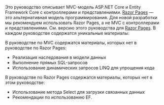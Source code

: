 Это руководство описывает MVC-модель ASP.NET Core и Entity Framework Core с контроллерами и представлениями. [Razor Pages](xref:razor-pages/index) — это альтернативная модель программирования. Для новой разработки мы рекомендуем использовать Razor Pages, а не MVC с контроллерами и представлениями. См. версию этого руководства для [Razor Pages](xref:data/ef-rp/intro). В каждом руководстве содержатся уникальные материалы:

В руководстве по MVC содержатся материалы, которых нет в руководстве по Razor Pages:

* Реализация наследования в модели данных
* Выполнение прямых SQL-запросов
* Использование динамических запросов LINQ для упрощения кода

В руководстве по Razor Pages содержатся материалы, которых нет в этом руководстве:

* Использование метода Select для загрузки связанных данных
* Рекомендации по использованию EF.